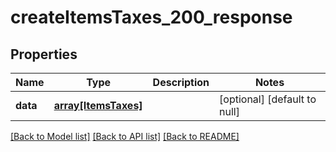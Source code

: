 # createItemsTaxes_200_response

## Properties
Name | Type | Description | Notes
------------ | ------------- | ------------- | -------------
**data** | [**array[ItemsTaxes]**](ItemsTaxes.md) |  | [optional] [default to null]

[[Back to Model list]](../README.md#documentation-for-models) [[Back to API list]](../README.md#documentation-for-api-endpoints) [[Back to README]](../README.md)


